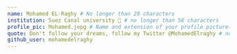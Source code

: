 ```yaml
---
name: Mohamed EL-Raghy # No longer than 28 characters
institution: Suez Canal university 🚩 # no longer than 58 characters
profile_pic: Mohamed.jepg # Name and extension of your profile picture(ex. mona.png) The picture must be squared and 544px on width and height.
quote: Don't follow your dreams, follow my Twitter @MohamedElraghy # no longer than 100 characters, avoid using quotes(") to guarantee the format remains the same.
github_user: mohamedelraghy
---
```

